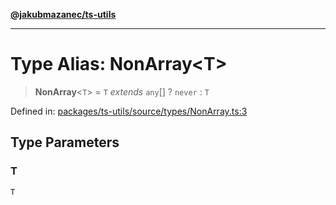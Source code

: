 [**@jakubmazanec/ts-utils**](../README.md)

---

# Type Alias: NonArray\<T\>

> **NonArray**\<`T`\> = `T` _extends_ `any`[] ? `never` : `T`

Defined in:
[packages/ts-utils/source/types/NonArray.ts:3](https://github.com/jakubmazanec/tools/blob/dccfe8e5cee218e88ff4db59e4bf460975897c58/packages/ts-utils/source/types/NonArray.ts#L3)

## Type Parameters

### T

`T`
